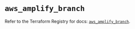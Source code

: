 # `aws_amplify_branch`

Refer to the Terraform Registry for docs: [`aws_amplify_branch`](https://registry.terraform.io/providers/hashicorp/aws/5.82.1/docs/resources/amplify_branch).

